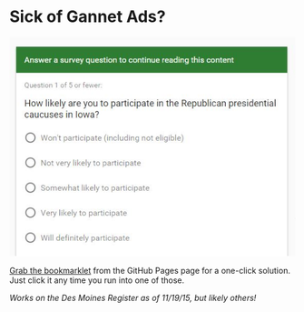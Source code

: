 # Sick of Gannet Ads?
<img src="./screen.jpg">

[Grab the bookmarklet](http://ethanclevenger91.github.io/hide-gannet-prompt/) from the GitHub Pages page for a one-click solution. Just click it any time you run into one of those.

 _Works on the Des Moines Register as of 11/19/15, but likely others!_
